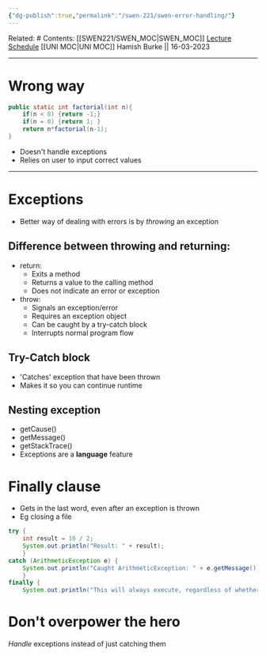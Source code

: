 ```yaml
---
{"dg-publish":true,"permalink":"/swen-221/swen-error-handling/"}
---
```


Related: #
Contents: [[SWEN221/SWEN_MOC\|SWEN_MOC]]
[Lecture Schedule](https://ecs.wgtn.ac.nz/Courses/SWEN221_2023T1/LectureSchedule)
[[UNI MOC\|UNI MOC]]
Hamish Burke || 16-03-2023
***
# Wrong way
```java
public static int factorial(int n){
	if(n < 0) {return -1;}
	if(n = 0) {return 1; }
	return n*factorial(n-1);
}
```
- Doesn't handle exceptions
- Relies on user to input correct values

***

# Exceptions
- Better way of dealing with errors is by *throwing* an exception

## Difference between throwing and returning:
-   return:
    -   Exits a method
    -   Returns a value to the calling method
    -   Does not indicate an error or exception
-   throw:
    -   Signals an exception/error
    -   Requires an exception object
    -   Can be caught by a try-catch block
    -   Interrupts normal program flow


## Try-Catch block
- 'Catches' exception that have been thrown
- Makes it so you can continue runtime


## Nesting exception
- getCause()
- getMessage()
- getStackTrace()
- Exceptions are a **language** feature


# Finally clause
- Gets in the last word, even after an exception is thrown
- Eg closing a file
```java
try { 
	int result = 10 / 2; 
	System.out.println("Result: " + result); 
	} 
catch (ArithmeticException e) { 
	System.out.println("Caught ArithmeticException: " + e.getMessage()); 
	} 
finally { 
	System.out.println("This will always execute, regardless of whether an exception occurred or not."); }
```




# Don't overpower the hero
*Handle* exceptions instead of just catching them


